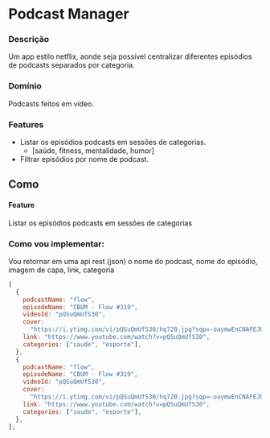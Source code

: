 # Podcast Manager

### Descrição

Um app estilo netflix, aonde seja possível centralizar diferentes episódios de podcasts separados por categoria.

### Domínio

Podcasts feitos em vídeo.

### Features

- Listar os episódios podcasts em sessões de categorias.
  - [saúde, fitness, mentalidade, humor]
- Filtrar episódios por nome de podcast.

## Como

#### Feature

Listar os episódios podcasts em sessões de categorias

### Como vou implementar:

Vou retornar em uma api rest (json) o nome do podcast, nome do episódio, imagem de capa, link, categoria

```js
[
  {
    podcastName: "flow",
    episodeName: "CBUM - Flow #319",
    videoId: "pQSuQmUfS30",
    cover:
      "https://i.ytimg.com/vi/pQSuQmUfS30/hq720.jpg?sqp=-oaymwEnCNAFEJQDSFryq4qpAxkIARUAAIhCGAHYAQHiAQoIGBACGAY4AUAB&rs=AOn4CLCeNGQeHGq3EN9VBoh7CCsKQU0L4Q",
    link: "https://www.youtube.com/watch?v=pQSuQmUfS30",
    categories: ["saude", "esporte"],
  },
  {
    podcastName: "flow",
    episodeName: "CBUM - Flow #319",
    videoId: "pQSuQmUfS30",
    cover:
      "https://i.ytimg.com/vi/pQSuQmUfS30/hq720.jpg?sqp=-oaymwEnCNAFEJQDSFryq4qpAxkIARUAAIhCGAHYAQHiAQoIGBACGAY4AUAB&rs=AOn4CLCeNGQeHGq3EN9VBoh7CCsKQU0L4Q",
    link: "https://www.youtube.com/watch?v=pQSuQmUfS30",
    categories: ["saude", "esporte"],
  },
];
```
